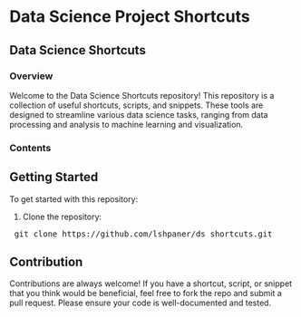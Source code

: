 # Data Science Project Shortcuts

## Data Science Shortcuts  

### Overview

Welcome to the Data Science Shortcuts repository! This repository is a collection of useful shortcuts, scripts, and snippets. These tools are designed to streamline various data science tasks, ranging from data processing and analysis to machine learning and visualization.

### Contents

## Getting Started

To get started with this repository:

1. Clone the repository:

<pre> git clone https://github.com/lshpaner/ds_shortcuts.git </pre>


## Contribution
Contributions are always welcome! If you have a shortcut, script, or snippet that you think would be beneficial, feel free to fork the repo and submit a pull request. Please ensure your code is well-documented and tested.